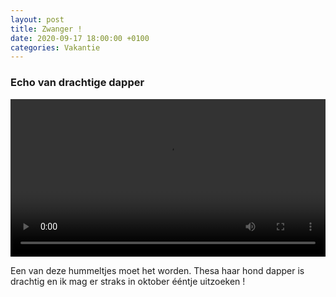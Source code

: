 ```yaml
---
layout: post
title: Zwanger !
date: 2020-09-17 18:00:00 +0100
categories: Vakantie
---
```


### Echo van drachtige dapper
 <video style="width:100%" controls>
  <source src="https://prisse.net/echo_dap.mp4">
 ![videotag not supported](https://prisse.net/dapper_alex.png)
</video>

Een van deze hummeltjes moet het worden. Thesa haar hond dapper is drachtig en ik mag er straks in oktober ééntje uitzoeken !
